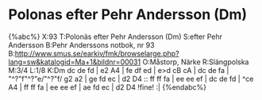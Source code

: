 # Polonas efter Pehr Andersson (Dm)

{%abc%}
X:93
T:Polonäs efter Pehr Andersson (Dm)
S:efter Pehr Andersson
B:Pehr Anderssons notbok, nr 93
B:http://www.smus.se/earkiv/fmk/browselarge.php?lang=sw&katalogid=Ma+1&bildnr=00031
O:Måstorp, Närke
R:Slängpolska
M:3/4
L:1/8
K:Dm
dc de fd | e2 A4 | fe df ed | e>d cB cA |
dc de fa | "^?"f"^?"e/"^?"f/ g2 a2 | ge fd ec | d2 D4 ::
ff ff fa | ee ee ef | dc de fd | ^ce A4 |
ff ff fa | ee ee ef | ae fd ec | d2 D4 !fine! :|
{%endabc%}

